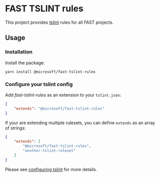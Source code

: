 # FAST TSLINT rules

This project provides [tslint](https://github.com/palantir/tslint) rules for all FAST projects.

## Usage

### Installation

Install the package:

```shell
yarn install @microsoft/fast-tslint-rules
```

### Configure your tslint config

Add *fast-tslint-rules* as an extension to your `tslint.json`:

```json
{
    "extends": "@microsoft/fast-tslint-rules" 
}
```

If your are extending multiple rulesets, you can define `extends` as an array of strings:

```json
{
    "extends": [
        "@microsoft/fast-tslint-rules",
        "another-tslint-ruleset"
    ]
}
```

Please see [configuring tslint](https://palantir.github.io/tslint/usage/configuration/) for more details.